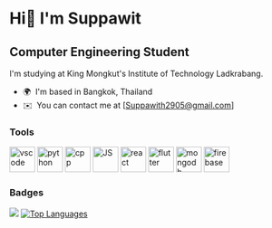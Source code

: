 Hi👋 I'm Suppawit 
===============================

Computer Engineering Student
----------------------------

I'm studying at King Mongkut's Institute of Technology Ladkrabang.

* 🌍  I'm based in Bangkok, Thailand
* ✉️  You can contact me at [Suppawith2905@gmail.com]

### Tools
<p align="left">
  <img src="https://cdn.jsdelivr.net/gh/devicons/devicon/icons/vscode/vscode-original.svg" alt="vscode" width="45" height="45"/>
  <img src="https://cdn4.iconfinder.com/data/icons/logos-and-brands/512/267_Python_logo-512.png" alt="python" width="45" height="45"/>
  <img src="https://raw.githubusercontent.com/danielcranney/readme-generator/main/public/icons/skills/cplusplus-colored.svg" alt="cpp" width="45" height="45"/>
  <img src="https://cdn2.iconfinder.com/data/icons/designer-skills/128/code-programming-javascript-software-develop-command-language-512.png" alt="JS" width="45" height="45"/>
  <img src="https://cdn0.iconfinder.com/data/icons/logos-brands-in-colors/128/react_color-512.png" alt="react" width="45" height="45"/>
  <img src="https://cdn-images-1.medium.com/max/1200/1*5-aoK8IBmXve5whBQM90GA.png" alt="flutter" width="45" height="45"/>
  <img src="https://miro.medium.com/v2/resize:fit:512/1*doAg1_fMQKWFoub-6gwUiQ.png" alt="mongodb" width="45" height="45"/>
  <img src="https://cdn4.iconfinder.com/data/icons/google-i-o-2016/512/google_firebase-2-512.png" alt="firebase" width="45" height="45"/>
</p>

### Badges

<a href="https://github.com/wannabuu" align="left"><img src="https://github-readme-stats.vercel.app/api?username=wannabuu&show_icons=true&theme=transparent" /></a>
<a href="https://github.com/wannabuu" align="left"><img src="https://github-readme-stats.vercel.app/api/top-langs/?username=wannabuu&layout=donut&text_color=434d58&bg_color=0f172a&hide_border=false&locale=en&custom_title=Top%20%Languages" alt="Top Languages" /></a>


<!--
**wannabuu/wannabuu** is a ✨ _special_ ✨ repository because its `README.md` (this file) appears on your GitHub profile.

Here are some ideas to get you started:

- 🔭 I’m currently working on ...
- 🌱 I’m currently learning ...
- 👯 I’m looking to collaborate on ...
- 🤔 I’m looking for help with ...
- 💬 Ask me about ...
- 📫 How to reach me: ...
- 😄 Pronouns: ...
- ⚡ Fun fact: ...
-->
